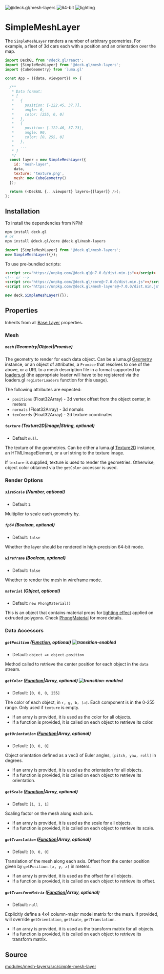 <p class="badges">
  <img src="https://img.shields.io/badge/@deck.gl/mesh--layers-lightgrey.svg?style=flat-square" alt="@deck.gl/mesh-layers" />
  <img src="https://img.shields.io/badge/fp64-yes-blue.svg?style=flat-square" alt="64-bit" />
  <img src="https://img.shields.io/badge/lighting-yes-blue.svg?style=flat-square" alt="lighting" />
</p>

# SimpleMeshLayer

The `SimpleMeshLayer` renders a number of arbitrary geometries. For example, a fleet of 3d cars each with a position and an orientation over the map.

```js
import DeckGL from '@deck.gl/react';
import {SimpleMeshLayer} from '@deck.gl/mesh-layers';
import {CubeGeometry} from 'luma.gl'

const App = ({data, viewport}) => {

  /**
   * Data format:
   * [
   *   {
   *     position: [-122.45, 37.7],
   *     angle: 0,
   *     color: [255, 0, 0]
   *   },
   *   {
   *     position: [-122.46, 37.73],
   *     angle: 90,
   *     color: [0, 255, 0]
   *   },
   *   ...
   * ]
   */
  const layer = new SimpleMeshLayer({
    id: 'mesh-layer',
    data,
    texture: 'texture.png',
    mesh: new CubeGeometry()
  });

  return (<DeckGL {...viewport} layers={[layer]} />);
};
```

## Installation

To install the dependencies from NPM:

```bash
npm install deck.gl
# or
npm install @deck.gl/core @deck.gl/mesh-layers
```

```js
import {SimpleMeshLayer} from '@deck.gl/mesh-layers';
new SimpleMeshLayer({});
```

To use pre-bundled scripts:

```html
<script src="https://unpkg.com/@deck.gl@~7.0.0/dist.min.js"></script>
<!-- or -->
<script src="https://unpkg.com/@deck.gl/core@~7.0.0/dist.min.js"></script>
<script src="https://unpkg.com/@deck.gl/mesh-layers@~7.0.0/dist.min.js"></script>
```

```js
new deck.SimpleMeshLayer({});
```


## Properties

Inherits from all [Base Layer](/docs/api-reference/layer.md) properties.

### Mesh

##### `mesh` (Geometry|Object|Promise)

The geometry to render for each data object.
Can be a luma.gl [Geometry](http://uber.github.io/luma.gl/#/documentation/api-reference/geometry) instance, or an object of attributes, a `Promise` that resolves to one of the above,
or a URL to a mesh description file in a format supported by [loaders.gl](https://github.com/uber-web/loaders.gl) (the appropriate loader will have to be registered via the loaders.gl
`registerLoaders` function for this usage).

The following attributes are expected:

- `positions` (Float32Array) - 3d vertex offset from the object center, in meters
- `normals` (Float32Array) - 3d nomals
- `texCoords` (Float32Array) - 2d texture coordinates


##### `texture` (Texture2D|Image|String, optional)

- Default `null`.

The texture of the geometries.
Can be either a luma.gl [Texture2D](http://uber.github.io/luma.gl/#/documentation/api-reference/texture-2) instance, an HTMLImageElement, or a url string to the texture image.

If `texture` is supplied, texture is used to render the geometries. Otherwise, object color obtained via the `getColor` accessor is used.


### Render Options

##### `sizeScale` (Number, optional)

- Default `1`.

Multiplier to scale each geometry by.

##### `fp64` (Boolean, optional)

- Default: `false`

Whether the layer should be rendered in high-precision 64-bit mode.

##### `wireframe` (Boolean, optional)

- Default: `false`

Whether to render the mesh in wireframe mode.

##### `material` (Object, optional)

* Default: `new PhongMaterial()`

This is an object that contains material props for [lighting effect](/docs/effects/lighting-effect.md) applied on extruded polygons.
Check [PhongMaterial](https://github.com/uber/luma.gl/tree/7.0-release/docs/api-reference/core/materials/phong-material.md) for more details.

### Data Accessors


##### `getPosition` ([Function](/docs/developer-guide/using-layers.md#accessors), optional) ![transition-enabled](https://img.shields.io/badge/transition-enabled-green.svg?style=flat-square")

- Default: `object => object.position`

Method called to retrieve the center position for each object in the `data` stream.


##### `getColor` ([Function](/docs/developer-guide/using-layers.md#accessors)|Array, optional) ![transition-enabled](https://img.shields.io/badge/transition-enabled-green.svg?style=flat-square")

- Default: `[0, 0, 0, 255]`

The color of each object, in `r, g, b, [a]`. Each component is in the 0-255 range. Only used if `texture` is empty.

* If an array is provided, it is used as the color for all objects.
* If a function is provided, it is called on each object to retrieve its color.

##### `getOrientation` ([Function](/docs/developer-guide/using-layers.md#accessors)|Array, optional)

- Default: `[0, 0, 0]`

Object orientation defined as a vec3 of Euler angles, `[pitch, yaw, roll]` in degrees.

* If an array is provided, it is used as the orientation for all objects.
* If a function is provided, it is called on each object to retrieve its orientation.

##### `getScale` ([Function](/docs/developer-guide/using-layers.md#accessors)|Array, optional)

- Default: `[1, 1, 1]`

Scaling factor on the mesh along each axis.

* If an array is provided, it is used as the scale for all objects.
* If a function is provided, it is called on each object to retrieve its scale.

##### `getTranslation` ([Function](/docs/developer-guide/using-layers.md#accessors)|Array, optional)

- Default: `[0, 0, 0]`

Translation of the mesh along each axis. Offset from the center position given by `getPosition`. `[x, y, z]` in meters.

* If an array is provided, it is used as the offset for all objects.
* If a function is provided, it is called on each object to retrieve its offset.

##### `getTransformMatrix` ([Function](/docs/developer-guide/using-layers.md#accessors)|Array, optional)

- Default: `null`

Explicitly define a 4x4 column-major model matrix for the mesh. If provided, will override
`getOrientation`, `getScale`, `getTranslation`.

* If an array is provided, it is used as the transform matrix for all objects.
* If a function is provided, it is called on each object to retrieve its transform matrix.

## Source

[modules/mesh-layers/src/simple-mesh-layer](https://github.com/uber/deck.gl/tree/master/modules/mesh-layers/src/simple-mesh-layer)
